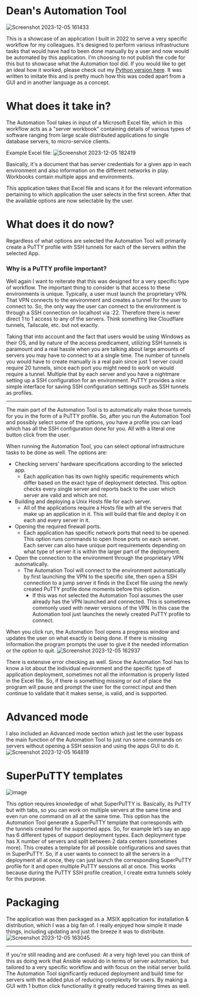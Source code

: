 # Dean's Automation Tool 

![Screenshot 2023-12-05 161433](https://github.com/DeanGarofalo/Automation-Tool-Winapp/assets/49959557/d6209b6c-3e81-42d2-9b9d-57614c59a5ba)

This is a showcase of an application I built in 2022 to serve a very specific workflow for my colleagues. It's designed to perform various infrastructure tasks that would have had to been done manually by a user and now would be automated by this application. 
I'm choosing to not publish the code for this but to showcase what the Automation tool did. If you would like to get an ideal how it worked, please check out my [Python version here](https://github.com/DeanGarofalo/Automation-Tool). It was written to imitate this and is pretty much how this was coded apart from a GUI and in another language as a concept.


# What does it take in?
The Automation Tool takes in input of a Microsoft Excel file, which in this workflow acts as a "server workbook" containing details of various types of software ranging from large scale distributed applications to single database servers, to micro-service clients.

Example Excel file:
![Screenshot 2023-12-05 182419](https://github.com/DeanGarofalo/Automation-Tool-Winapp/assets/49959557/4fc4a618-a674-4cf4-b6ac-6ff45b75e0f1)

Basically, it's a document that has server credentials for a given app in each environment and also information on the different networks in play. Workbooks contain multiple apps and environments. 

This application takes that Excel file and scans it for the relevant information pertaining to which application the user selects in the first screen. After that the available options are now selectable by the user. 

# What does it do now?

Regardless of what options are selected the Automation Tool will primarily create a PuTTY profile with SSH tunnels for each of the servers within the selected App.

### Why is a PuTTY profile important? 
Well again I want to reiterate that this was designed for a very specific type of workflow. The important thing to consider is that access to these environments is unique. Typically, a user must launch the proprietary VPN. That VPN connects to the environment and creates a tunnel for the user to connect to. So, the only way the user can connect to the environment is through a SSH connection on localhost via :22. Therefore there is never direct 1 to 1 access to any of the servers. Think something like Cloudflare tunnels, Tailscale, etc. but not exactly.

Taking that into account and the fact that users would be using Windows as their OS, and by nature of the access predicament, utilizing SSH tunnels is paramount and a real hassle when you are talking about large amounts of servers you may have to connect to at a single time. The number of tunnels you would have to create manually is a real pain since just 1 server could require 20 tunnels, since each port you might need to work on would require a tunnel. Multiple that by each server and you have a nightmare setting up a SSH configuration for an environment. PuTTY provides a nice simple interface for saving SSH configuration settings such as SSH tunnels as profiles. 

---

The main part of the Automation Tool is to automatically make those tunnels for you in the form of a PuTTY profile. So, after you run the Automation Tool and possibly select some of the options, you have a profile you can load which has all the SSH configuration done for you. All with a literal one button click from the user.

When running the Automation Tool, you can select optional infrastructure tasks to be done as well.
The options are:
- Checking servers' hardware specifications according to the selected app.
  - Each application has its own highly specific requirements which differ based on the exact type of deployment detected. This option checks every single server and reports back to the user which server are valid and which are not.
- Building and deploying a Unix Hosts file for each server.
  - All of the applications require a Hosts file with all the servers that make up an application in it. This will build that file and deploy it on each and every server in it.
- Opening the required firewall ports.
  - Each application has specific network ports that need to be opened. This option runs commands to open those ports on each server. Each server can also have unique port requirements depending on what type of server it is within the larger part of the deployment.
- Open the connection to the environment through the proprietary VPN automatically.
  - The Automation Tool will connect to the environment automatically by first launching the VPN to the specific site, then open a SSH connection to a jump server it finds in the Excel file using the newly created PuTTY profile done moments before this option.
    - If this was not selected the Automation Tool assumes the user already has the VPN launched and connected. This is sometimes commonly used with newer versions of the VPN. In this case the Automation tool just launches the newly created PuTTY profile to connect.


When you click run, the Automation Tool opens a progress window and updates the user on what exactly is being done. If there is missing information the program prompts the user to give it the needed information or the option to quit.
![Screenshot 2023-12-05 162937](https://github.com/DeanGarofalo/Automation-Tool-Winapp/assets/49959557/5701a2d3-e067-48a4-a60f-9cc6e454e2b8)

There is extensive error checking as well. Since the Automation Tool has to know a lot about the individual environment and the specific type of application deployment, sometimes not all the information is properly listed in the Excel file. So, if there is something missing or out of place the program will pause and prompt the user for the correct input and then continue to validate that it makes sense, is valid, and is supported.

# Advanced mode
I also included an Advanced mode section which just let the user bypass the main function of the Automation Tool to just run some commands on servers without opening a SSH session and using the apps GUI to do it.
![Screenshot 2023-12-05 164819](https://github.com/DeanGarofalo/Automation-Tool-Winapp/assets/49959557/3e59a1ab-684d-4f62-a294-fc957b869c46)

# SuperPuTTY templates
![image](https://github.com/DeanGarofalo/Automation-Tool-Winapp/assets/49959557/cb2f1590-2996-4f19-8f9f-cd679f51d5e6)

This option requires knowledge of what SuperPuTTY is. Basically, its PuTTY but with tabs, so you can work on multiple servers at the same time and even run one command on all at the same time. 
This option has the Automation Tool generate a SuperPuTTY template that corresponds with the tunnels created for the supported apps. So, for example let’s say an app has 6 different types of support deployment types. Each deployment type has X number of servers and split between 2 data centers (sometimes more). This creates a template for all possible configurations and saves that in SuperPuTTY. So, if a user wants to connect to all the servers in a deployment all at once, they can just launch the corresponding SuperPuTTY profile for it and open multiple PuTTY sessions all at once. This works because during the PuTTY SSH profile creation, I create extra tunnels solely for this purpose.

# Packaging
The application was then packaged as a .MSIX application for installation & distribution, which I was a big fan of. I really enjoyed how simple it made things, including updating and just the breeze it was to distribute.
![Screenshot 2023-12-05 163045](https://github.com/DeanGarofalo/Automation-Tool-Winapp/assets/49959557/0829c2bf-993c-4a3b-8fc6-451bfedc84b2)

---

If you're still reading and are confused:
At a very high level you can think of this as doing work that Ansible would do in terms of server automation, but tailored to a very specific workflow and with focus on the initial server build. The Automation Tool significantly reduced deployment and build time for servers with the added plus of reducing complexity for users. By making a GUI with 1 button click functionality it greatly reduced training times as well.

